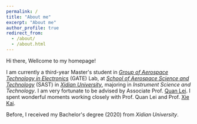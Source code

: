 ```yaml
---
permalink: /
title: "About me"
excerpt: "About me"
author_profile: true
redirect_from: 
  - /about/
  - /about.html
---
```

Hi there, Wellcome to my homepage! 

I am currently a third-year Master's student in [_Group of Aerospace Technology in Electronics_](https://web.xidian.edu.cn/kaixie/) (GATE) Lab, at [_School of Aerospace Science and Technology_](https://sast.xidian.edu.cn/) (SAST) in [_Xidian University_](https://www.xidian.edu.cn/), majoring in _Instrument Science and Technology_. I am very fortunate to be advised by Associate Prof. [Quan Lei](https://web.xidian.edu.cn/quanlei/). I spent wonderful moments working closely with Prof. Quan Lei and Prof. [Xie Kai](https://web.xidian.edu.cn/kaixie/).

Before, I received my Bachelor's degree (2020) from _Xidian University_. 
